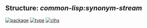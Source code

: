 ## Structure: ***common-lisp:synonym-stream***
[![package](https://img.shields.io/badge/Package-COMMON--LISP-5f9ea0.svg?style=social&colorA=999999)](../) [![type](https://img.shields.io/badge/Type-Structure-5f9ea0.svg?style=social&colorA=999999)](../#structure) [![clhs](https://img.shields.io/badge/CLHS-SYNONYM--STREAM-5f9ea0.svg?style=social&colorA=999999)](http://www.lispworks.com/documentation/HyperSpec/Body/t_syn_st.htm) 
